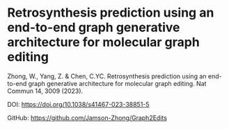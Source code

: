 # Retrosynthesis prediction using an end-to-end graph generative architecture for molecular graph editing

Zhong, W., Yang, Z. & Chen, C.YC. Retrosynthesis prediction using an end-to-end graph generative architecture for molecular graph editing. Nat Commun 14, 3009 (2023). 

DOI: https://doi.org/10.1038/s41467-023-38851-5

GitHub: https://github.com/Jamson-Zhong/Graph2Edits

